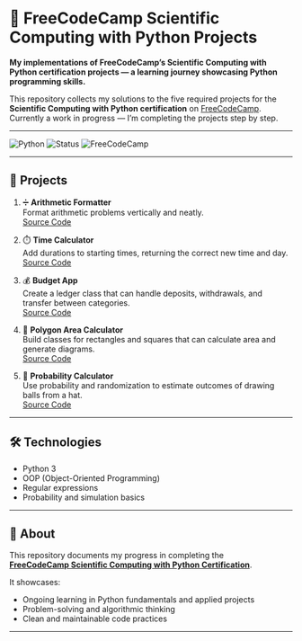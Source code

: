 # 🐍 FreeCodeCamp Scientific Computing with Python Projects

**My implementations of FreeCodeCamp’s Scientific Computing with Python certification projects — a learning journey showcasing Python programming skills.**

This repository collects my solutions to the five required projects for the  
**Scientific Computing with Python certification** on [FreeCodeCamp](https://www.freecodecamp.org/).  
Currently a work in progress — I’m completing the projects step by step.

---

![Python](https://img.shields.io/badge/Python-3-blue?logo=python&logoColor=white)
![Status](https://img.shields.io/badge/Progress-In%20progress-orange)
![FreeCodeCamp](https://img.shields.io/badge/FreeCodeCamp-Scientific%20Computing%20with%20Python-lightgreen?logo=freecodecamp)

---

## 📂 Projects

1. ➗ **Arithmetic Formatter**  
   Format arithmetic problems vertically and neatly.  
   [Source Code](./arithmetic-formatter/)

2. ⏱️ **Time Calculator**  
   Add durations to starting times, returning the correct new time and day.  
   [Source Code](./time-calculator/)

3. 💰 **Budget App**  
   Create a ledger class that can handle deposits, withdrawals, and transfer between categories.  
   [Source Code](./budget-app/)

4. 🔺 **Polygon Area Calculator**  
   Build classes for rectangles and squares that can calculate area and generate diagrams.  
   [Source Code](./polygon-area-calculator/)

5. 🎲 **Probability Calculator**  
   Use probability and randomization to estimate outcomes of drawing balls from a hat.  
   [Source Code](./probability-calculator/)

---

## 🛠️ Technologies
- Python 3  
- OOP (Object-Oriented Programming)  
- Regular expressions  
- Probability and simulation basics  

---

## 📜 About
This repository documents my progress in completing the  
**[FreeCodeCamp Scientific Computing with Python Certification](https://www.freecodecamp.org/learn/scientific-computing-with-python/)**.  

It showcases:
- Ongoing learning in Python fundamentals and applied projects  
- Problem-solving and algorithmic thinking  
- Clean and maintainable code practices  

---
